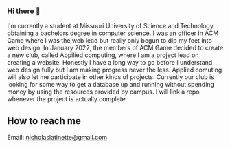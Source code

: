 ### Hi there 👋
I'm currently a student at Missouri University of Science and Technology obtaining a bachelors degree in computer science. 
I was an officer in ACM Game where I was the web lead but really only begun to dip my feet into web design. In January 2022, the members of 
ACM Game decided to create a new club, called Appilied computing, where I am a project lead on creating a website. Honestly I have a long way to 
go before I understand web design fully but I am making progress never the less. Applied comuting will also let me participate in other kinds of projects.
Currently our club is looking for some way to get a database up and running without spending money by using the resources provided by campus. I will link a repo whenever the project is actually complete.

## How to reach me
Email: nicholaslatinette@gmail.com

<!--
**NickLatinette/nicklatinette** is a ✨ _special_ ✨ repository because its `README.md` (this file) appears on your GitHub profile.

Here are some ideas to get you started:

- 🔭 I’m currently working on ...
- 🌱 I’m currently learning ...
- 👯 I’m looking to collaborate on ...
- 🤔 I’m looking for help with ...
- 💬 Ask me about ...
- 📫 How to reach me: ...
- 😄 Pronouns: ...
- ⚡ Fun fact: ...
-->


